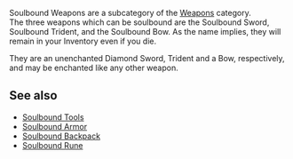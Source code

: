 Soulbound Weapons are a subcategory of the [Weapons](https://github.com/Slimefun/Slimefun4/wiki/Weapons) category.  
The three weapons which can be soulbound are the Soulbound Sword, Soulbound Trident, and the Soulbound Bow. As the name implies, they will remain in your Inventory even if you die.  

They are an unenchanted Diamond Sword, Trident and a Bow, respectively, and may be enchanted like any other weapon.  

## See also
* [Soulbound Tools](https://github.com/Slimefun/Slimefun4/wiki/Soulbound-Tools)
* [Soulbound Armor](https://github.com/Slimefun/Slimefun4/wiki/Soulbound-Armor)
* [Soulbound Backpack](https://github.com/Slimefun/Slimefun4/wiki/Soulbound-Backpack)
* [Soulbound Rune](https://github.com/Slimefun/Slimefun4/wiki/Soulbound-Rune)
